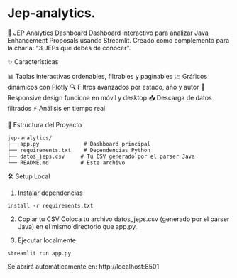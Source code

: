 # Jep-analytics.
🚀 JEP Analytics Dashboard
Dashboard interactivo para analizar Java Enhancement Proposals usando Streamlit.
Creado como complemento para la charla: "3 JEPs que debes de conocer".

✨ Características

📊 Tablas interactivas ordenables, filtrables y paginables
📈 Gráficos dinámicos con Plotly
🔍 Filtros avanzados por estado, año y autor
📱 Responsive design funciona en móvil y desktop
📥 Descarga de datos filtrados
⚡ Análisis en tiempo real

📁 Estructura del Proyecto
```
jep-analytics/
├── app.py              # Dashboard principal
├── requirements.txt    # Dependencias Python
├── datos_jeps.csv     # Tu CSV generado por el parser Java
└── README.md          # Este archivo
```

🛠️ Setup Local

1. Instalar dependencias

```
install -r requirements.txt
```

2. Copiar tu CSV
Coloca tu archivo datos_jeps.csv (generado por el parser Java) en el mismo directorio que app.py.

3. Ejecutar localmente

```
streamlit run app.py
```

Se abrirá automáticamente en: http://localhost:8501
